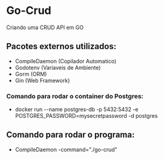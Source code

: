 # Go-Crud
Criando uma CRUD API em GO

## Pacotes externos utilizados:
- CompileDaemon (Copilador Automatico)
- Godotenv (Variaveis de Ambiente)
- Gorm (ORM)
- Gin (Web Framework)

### Comando para rodar o container do Postgres:
- docker run --name postgres-db -p 5432:5432 -e POSTGRES_PASSWORD=mysecretpassword -d postgres

## Comando para rodar o programa:
- CompileDaemon -command="./go-crud"